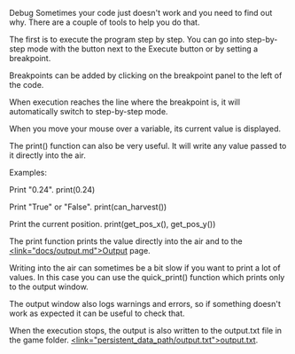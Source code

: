 Debug</size>
</line-height>
Sometimes your code just doesn't work and you need to find out why. There are a couple of tools to help you do that.

The first is to execute the program step by step. 
You can go into step-by-step mode with the button next to the Execute button or by setting a breakpoint.

Breakpoints can be added by clicking on the breakpoint panel to the left of the code.


When execution reaches the line where the breakpoint is, it will automatically switch to step-by-step mode.

When you move your mouse over a variable, its current value is displayed.

The print() function can also be very useful. It will write any value passed to it directly into the air.

Examples:

Print "0.24".
print(0.24)

Print "True" or "False".
print(can_harvest())

Print the current position.
print(get_pos_x(), get_pos_y())

The print function prints the value directly into the air and to the <u><link="docs/output.md">Output</link></u> page.

Writing into the air can sometimes be a bit slow if you want to print a lot of values.
In this case you can use the quick_print() function which prints only to the output window.

The output window also logs warnings and errors, so if something doesn't work as expected it can be useful to check that.

When the execution stops, the output is also written to the output.txt file in the game folder. <u><link="persistent_data_path/output.txt">output.txt</link></u>.